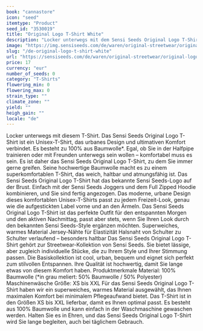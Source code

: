 ```yaml
---
book: "cannastore"
icon: "seed"
itemtype: "Product"
seed_id: "3530019"
title: "Original Logo T-Shirt White"
description: "Locker unterwegs mit dem Sensi Seeds Original Logo T-Shirt: Ein Unisex-T-Shirt, das urbanes Design und ultimativen Komfort verbindet. Jetzt online kaufen!"
image: "https://img.sensiseeds.com/de/waren/original-streetwear/original-logo-t-shirt-white-image.png"
slug: "/de-original-logo-t-shirt-white"
url: "https://sensiseeds.com/de/waren/original-streetwear/original-logo-t-shirt-white?a_aid=cannastore"
price: 17
currency: "eur"
number_of_seeds: 0
category: "T-Shirts"
flowering_min: 0
flowering_max: 0
strain_type: ""
climate_zone: ""
yield: ""
heigh_gain: ""
locale: "de"
---
```

Locker unterwegs mit diesem T-Shirt. Das Sensi Seeds Original Logo T-Shirt ist ein Unisex-T-Shirt, das urbanes Design und ultimativen Komfort verbindet. Es besteht zu 100% aus Baumwolle*. Egal, ob Sie in der Halfpipe trainieren oder mit Freunden unterwegs sein wollen – komfortabel muss es sein. Es ist daher das Sensi Seeds Original Logo T-Shirt, zu dem Sie immer gerne greifen. Seine hochwertige Baumwolle macht es zu einem superkomfortablen T-Shirt, das weich, haltbar und atmungsfähig ist. Das Sensi Seeds Original Logo T-Shirt hat das bekannte Sensi Seeds-Logo auf der Brust. Einfach mit der Sensi Seeds Joggers und dem Full Zipped Hoodie kombinieren, und Sie sind fertig angezogen. Das moderne, urbane Design dieses komfortablen Unisex-T-Shirts passt zu jedem Freizeit-Look, genau wie die aufgestickten Label vorne und an den Ärmeln. Das Sensi Seeds Original Logo T-Shirt ist das perfekte Outfit für den entspannten Morgen und den aktiven Nachmittag, passt aber stets, wenn Sie Ihren Look durch den bekannten Sensi Seeds-Style ergänzen möchten. Superweiches, warmes Material Jersey-Nähte für Elastizität Halsnaht von Schulter zu Schulter verlaufend – besonders haltbar Das Sensi Seeds Original Logo T-Shirt gehört zur Streetwear-Kollektion von Sensi Seeds. Sie bietet lässige, aber zugleich individuelle Stücke, die zu Ihrem Style und Ihrer Stimmung passen. Die Basiskollektion ist cool, urban, bequem und eignet sich perfekt zum stilvollen Entspannen. Ihre Qualität ist hochwertig, damit Sie lange etwas von diesem Komfort haben. Produktmerkmale Material: 100% Baumwolle (*in grau meliert: 50% Baumwolle / 50% Polyester) Maschinenwäsche Größe: XS bis XXL Für das Sensi Seeds Original Logo T-Shirt haben wir ein superweiches, warmes Material ausgewählt, das Ihnen maximalen Komfort bei minimalem Pflegeaufwand bietet. Das T-Shirt ist in den Größen XS bis XXL lieferbar, damit es Ihnen optimal passt. Es besteht aus 100% Baumwolle und kann einfach in der Waschmaschine gewaschen werden. Halten Sie es in Ehren, und das Sensi Seeds Original Logo T-Shirt wird Sie lange begleiten, auch bei täglichem Gebrauch.
